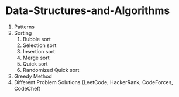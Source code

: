 # Data-Structures-and-Algorithms

1. Patterns
2. Sorting
	1. Bubble sort
	2. Selection sort
	3. Insertion sort
	4. Merge sort
	5. Quick sort
	6. Randomized Quick sort
3. Greedy Method
4. Different Problem Solutions (LeetCode, HackerRank, CodeForces, CodeChef)
